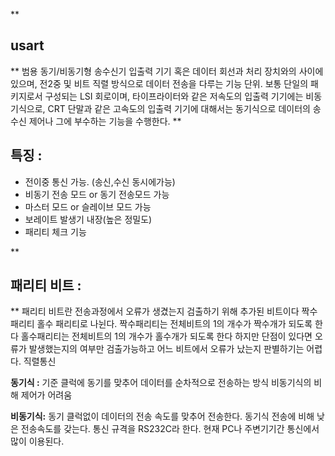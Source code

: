 ﻿
**

## usart

**  범용 동기/비동기형 송수신기
입출력 기기 혹은 데이터 회선과 처리 장치와의 사이에 있으며, 전2중 및 비트 직렬 방식으로 데이터 전송을 다루는 기능 단위. 보통 단일의 패키지로서 구성되는 LSI 회로이며, 타이프라이터와 같은 저속도의 입출력 기기에는 비동기식으로, CRT 단말과 같은 고속도의 입출력 기기에 대해서는 동기식으로 데이터의 송수신 제어나 그에 부수하는 기능을 수행한다.
**

## 특징 :


* 전이중 통신 가능. (송신,수신 동시에가능)
* 비동기 전송 모드 or 동기 전송모드 가능
* 마스터 모드 or 슬레이브 모드 가능
* 보레이트 발생기 내장(높은 정밀도)
* 패리티 체크 기능

**

## 패리티 비트 :

**
패리티 비트란 전송과정에서 오류가 생겼는지 검출하기 위해 추가된 비트이다 짝수 패리티
홀수 패리티로 나뉜다.
짝수패리티는 전체비트의 1의 개수가 짝수개가 되도록 한다
홀수패리티는 전체비트의 1의 개수가 홀수개가 되도록 한다
하지만 단점이 있다면 오류가 발생했는지의 여부만 검출가능하고 어느 비트에서 오류가 났는지 판별하기는 어렵다.
직렬통신

**동기식 :** 
기준 클럭에 동기를 맞추어 데이터를 순차적으로 전송하는 방식
비동기식의 비해 제어가 어려움

**비동기식:**
동기 클럭없이 데이터의 전송 속도를 맞추어 전송한다.
동기식 전송에 비해 낮은 전송속도를 갖는다.
통신 규격을 RS232C라 한다.
현재 PC나 주변기기간 통신에서 많이 이용된다.
